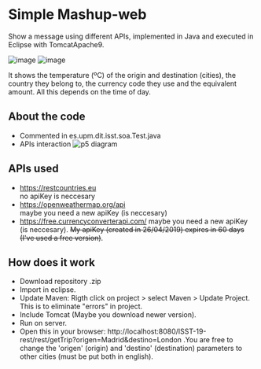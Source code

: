 # Simple Mashup-web
Show a message using different APIs, implemented in Java and executed in Eclipse with TomcatApache9. 

![image](https://user-images.githubusercontent.com/36509669/56841382-b18d0f80-688d-11e9-8753-118bd27ae409.png)
![image](https://user-images.githubusercontent.com/36509669/66866713-21a56400-ef9a-11e9-931e-4549fc2663af.png)


It shows the temperature (ºC) of the origin and destination (cities), the country they belong to, the currency code they use and the equivalent amount. All this depends on the time of day.
## About the code
- Commented in es.upm.dit.isst.soa.Test.java
- APIs interaction
![p5 diagram](https://user-images.githubusercontent.com/36509669/66866207-21589900-ef99-11e9-9ba9-70ae0895a3c5.png)
## APIs used
- https://restcountries.eu    
no apiKey is neccesary
- https://openweathermap.org/api   
maybe you need a new apiKey (is neccesary)
- https://free.currencyconverterapi.com/
maybe you need a new apiKey (is neccesary). <strike>My apiKey (created in 26/04/2019) expires in 60 days (I've used a free version)</strike>.
## How does it work
- Download repository .zip
- Import in eclipse.
- Update Maven: Rigth click on project > select Maven > Update Project. This is to eliminate "errors" in project.
- Include Tomcat (Maybe you download newer version).
- Run on server.
- Open this in your browser: http://localhost:8080/ISST-19-rest/rest/getTrip?origen=Madrid&destino=London .You are free to change the 'origen' (origin) and 'destino' (destination) parameters to other cities (must be put both in english).

